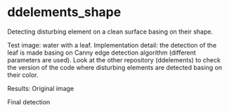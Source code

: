 # ddelements_shape
Detecting disturbing element on a clean surface basing on their shape.

Test image: water with a leaf. 
Implementation detail: the detection of the leaf is made basing on Canny edge detection algorithm (different parameters are used). 
Look at the other repository (ddelements) to check the version of the code where disturbing elements are detected basing on their color.

Results:
Original image

Final detection 
